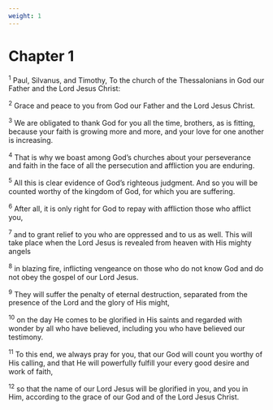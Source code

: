 ```yaml
---
weight: 1
---
```


# Chapter 1

<sup>1</sup> Paul, Silvanus, and Timothy, To the church of the Thessalonians in God our Father and the Lord Jesus Christ: 

<sup>2</sup> Grace and peace to you from God our Father and the Lord Jesus Christ. 

<sup>3</sup> We are obligated to thank God for you all the time, brothers, as is fitting, because your faith is growing more and more, and your love for one another is increasing. 

<sup>4</sup> That is why we boast among God’s churches about your perseverance and faith in the face of all the persecution and affliction you are enduring. 

<sup>5</sup> All this is clear evidence of God’s righteous judgment. And so you will be counted worthy of the kingdom of God, for which you are suffering. 

<sup>6</sup> After all, it is only right for God to repay with affliction those who afflict you, 

<sup>7</sup> and to grant relief to you who are oppressed and to us as well. This will take place when the Lord Jesus is revealed from heaven with His mighty angels 

<sup>8</sup> in blazing fire, inflicting vengeance on those who do not know God and do not obey the gospel of our Lord Jesus. 

<sup>9</sup> They will suffer the penalty of eternal destruction, separated from the presence of the Lord and the glory of His might, 

<sup>10</sup> on the day He comes to be glorified in His saints and regarded with wonder by all who have believed, including you who have believed our testimony. 

<sup>11</sup> To this end, we always pray for you, that our God will count you worthy of His calling, and that He will powerfully fulfill your every good desire and work of faith, 

<sup>12</sup> so that the name of our Lord Jesus will be glorified in you, and you in Him, according to the grace of our God and of the Lord Jesus Christ. 


